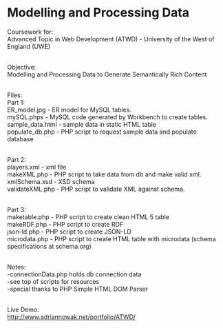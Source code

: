 # Modelling and Processing Data

Coursework for:<br />
Advanced Topic in Web Development (ATWD) - University of the West of England (UWE)<br /><br />

Objective:<br />
Modelling and Processing Data to Generate Semantically Rich Content<br /><br />


Files:<br />
Part 1:<br />
	ER_model.jpg - ER model for MySQL tables.<br />
	mySQL.phps - MySQL code generated by Workbench to create tables.<br />
	sample_data.html - sample data in static HTML table<br />
	populate_db.php - PHP script to request sample data and populate database<br /><br />


Part 2:<br />
	players.xml - xml file<br />
	makeXML.php - PHP script to take data from db and make valid xml.<br />
	xmlSchema.xsd - XSD schema<br />
	validateXML.php - PHP script to validate XML against schema.<br /><br />

Part 3:<br />
	maketable.php - PHP script to create clean HTML 5 table<br />
	makeRDF.php - PHP script to create RDF<br />
	json-ld.php - PHP script to create JSON-LD<br />
	microdata.php - PHP script to create HTML table with microdata (schema specifications at schema.org)<br /><br />

Notes:<br />
	-connectionData.php holds db connection data<br />
	-see top of scripts for resources<br />
	-special thanks to PHP Simple HTML DOM Parser<br /><br />

Live Demo:<br />
<a href="http://www.adriannowak.net/portfolio/ATWD/" target="_blank">http://www.adriannowak.net/portfolio/ATWD/</a>
